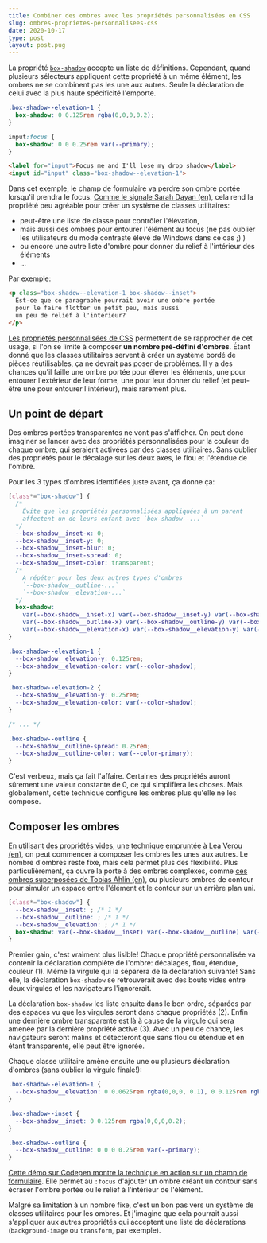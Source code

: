 ```yaml
---
title: Combiner des ombres avec les propriétés personnalisées en CSS
slug: ombres-proprietes-personnalisees-css
date: 2020-10-17
type: post
layout: post.pug
---
```

La propriété [`box-shadow`][mdn-box-shadow] accepte un liste de définitions. Cependant, quand plusieurs sélecteurs appliquent cette propriété à un même élément, les ombres ne se combinent pas les une aux autres. Seule la déclaration de celui avec la plus haute spécificité l'emporte.

```css
.box-shadow--elevation-1 {
  box-shadow: 0 0.125rem rgba(0,0,0,0.2);
}

input:focus {
  box-shadow: 0 0 0.25rem var(--primary);
}
```

```html
<label for="input">Focus me and I'll lose my drop shadow</label>
<input id="input" class="box-shadow--elevation-1">
```

Dans cet exemple, le champ de formulaire va perdre son ombre portée lorsqu'il prendra le focus. [Comme le signale Sarah Dayan (en)][initial-tweet], cela rend la propriété peu agréable pour créer un système de classes utilitaires:

- peut-être une liste de classe pour contrôler l'élévation,
- mais aussi des ombres pour entourer l'élément au focus (ne pas oublier les utilisateurs du mode contraste élevé de Windows dans ce cas ;) )
- ou encore une autre liste d'ombre pour donner du relief à l'intérieur des éléments
- …

Par exemple:

```html
<p class="box-shadow--elevation-1 box-shadow--inset">
  Est-ce que ce paragraphe pourrait avoir une ombre portée
  pour le faire flotter un petit peu, mais aussi
  un peu de relief à l'intérieur?
</p> 
```

[Les propriétés personnalisées de CSS][mdn-custom-properties] permettent de se rapprocher de cet usage, si l'on se limite à composer **un nombre pré-défini d'ombres**. Étant donné que les classes utilitaires servent à créer un système bordé de pièces réutilisables, ça ne devrait pas poser de problèmes. Il y a des chances qu'il faille une ombre portée pour élever les éléments, une pour entourer l'extérieur de leur forme, une pour leur donner du relief (et peut-être une pour entourer l'intérieur), mais rarement plus.

Un point de départ
---

Des ombres portées transparentes ne vont pas s'afficher. On peut donc imaginer se lancer avec des propriétés personnalisées pour la couleur de chaque ombre, qui seraient activées par des classes utilitaires. Sans oublier des propriétés pour le décalage sur les deux axes, le flou et l'étendue de l'ombre.

Pour les 3 types d'ombres identifiées juste avant, ça donne ça:

```css
[class*="box-shadow"] {
  /*
    Évite que les propriétés personnalisées appliquées à un parent
    affectent un de leurs enfant avec `box-shadow--...`
  */
  --box-shadow__inset-x: 0;
  --box-shadow__inset-y: 0;
  --box-shadow__inset-blur: 0;
  --box-shadow__inset-spread: 0;
  --box-shadow__inset-color: transparent;
  /* 
    A répéter pour les deux autres types d'ombres
    `--box-shadow__outline-...`
    `--box-shadow__elevation-...` 
  */
  box-shadow: 
    var(--box-shadow__inset-x) var(--box-shadow__inset-y) var(--box-shadow__inset-blur) var(--box-shadow__inset-spread) var(--box-shadow__inset-color),
    var(--box-shadow__outline-x) var(--box-shadow__outline-y) var(--box-shadow__outline-blur) var(--box-shadow__outline-spread) var(--box-shadow__outline-color),
    var(--box-shadow__elevation-x) var(--box-shadow__elevation-y) var(--box-shadow__elevation-blur) var(--box-shadow__elevation-spread) var(--box-shadow__elevation-color);
}

.box-shadow--elevation-1 {
  --box-shadow__elevation-y: 0.125rem;
  --box-shadow__elevation-color: var(--color-shadow);
}

.box-shadow--elevation-2 {
  --box-shadow__elevation-y: 0.25rem;
  --box-shadow__elevation-color: var(--color-shadow);
}

/* ... */

.box-shadow--outline {
  --box-shadow__outline-spread: 0.25rem;
  --box-shadow__outline-color: var(--color-primary);
}
```

C'est verbeux, mais ça fait l'affaire. Certaines des propriétés auront sûrement une valeur constante de 0, ce qui simplifiera les choses. Mais globalement, cette technique configure les ombres plus qu'elle ne les compose.

Composer les ombres
---

[En utilisant des propriétés vides, une technique empruntée à Lea Verou (en)][empty-vars], on peut commencer à composer les ombres les unes aux autres. Le nombre d'ombres reste fixe, mais cela permet plus des flexibilité. Plus particulièrement, ça ouvre la porte à des ombres complexes, comme [ces ombres superposées de Tobias Ahlin (en)][layered-shadows], ou plusieurs ombres de contour pour simuler un espace entre l'élément et le contour sur un arrière plan uni.

```css
[class*="box-shadow"] {
  --box-shadow__inset: ; /* 1 */
  --box-shadow__outline: ; /* 1 */
  --box-shadow__elevation: ; /* 1 */
  box-shadow: var(--box-shadow__inset) var(--box-shadow__outline) var(--box-shadow__elevation) /* 2 */ 0 0 0 transparent; /* 3 */
}
```

Premier gain, c'est vraiment plus lisible! Chaque propriété personnalisée va contenir la déclaration complète de l'ombre: décalages, flou, étendue, couleur (1). Même la virgule qui la séparera de la déclaration suivante! Sans elle, la déclaration `box-shadow` se retrouverait avec des bouts vides entre deux virgules et les navigateurs l'ignorerait.

La déclaration `box-shadow` les liste ensuite dans le bon ordre, séparées par des espaces vu que les virgules seront dans chaque propriétés (2). Enfin une dernière ombre transparente est là à cause de la virgule qui sera amenée par la dernière propriété active (3). Avec un peu de chance, les navigateurs seront malins et détecteront que sans flou ou étendue et en étant transparente, elle peut être ignorée.

Chaque classe utilitaire amène ensuite une ou plusieurs déclaration d'ombres (sans oublier la virgule finale!):

```css
.box-shadow--elevation-1 {
  --box-shadow__elevation: 0 0.0625rem rgba(0,0,0, 0.1), 0 0.125rem rgba(0,0,0,0.1),;
}

.box-shadow--inset {
  --box-shadow__inset: 0 0.125rem rgba(0,0,0,0.2);
}

.box-shadow--outline {
  --box-shadow__outline: 0 0 0 0.25rem var(--primary);
}
```

[Cette démo sur Codepen montre la technique en action sur un champ de formulaire][codepen-demo]. Elle permet au `:focus` d'ajouter un ombre créant un contour sans écraser l'ombre portée ou le relief à l'intérieur de l'élément.

Malgré sa limitation à un nombre fixe, c'est un bon pas vers un système de classes utilitaires pour les ombres. Et j'imagine que cela pourrait aussi s'appliquer aux autres propriétés qui acceptent une liste de déclarations (`background-image` ou `transform`, par exemple).

[initial-tweet]: https://twitter.com/frontstuff_io/status/1316398189789024257
[empty-vars]: https://lea.verou.me/2020/10/the-var-space-hack-to-toggle-multiple-values-with-one-custom-property/
[layered-shadows]: https://tobiasahlin.com/blog/layered-smooth-box-shadows/
[codepen-demo]: https://codepen.io/rhumaric/pen/rNLxeXK
[mdn-box-shadow]: https://developer.mozilla.org/fr/docs/Web/CSS/box-shadow
[mdn-custom-properties]: https://developer.mozilla.org/fr/docs/Web/CSS/--*
